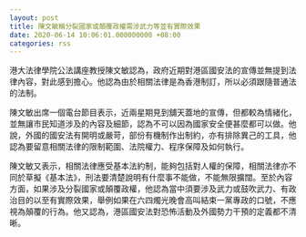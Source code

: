 ```yaml
---
layout: post
title: 陳文敏稱分裂國家或顛覆政權需涉武力等並有實際效果
date: 2020-06-14 10:06:01.000000000 +08:00
categories: rss
---
```


港大法律學院公法講座教授陳文敏認為，政府近期對港區國安法的宣傳並無提到法律內容，對此感到擔心。他認為由於相關法律是為香港制訂，所以必須跟隨普通法的法制。

陳文敏出席一個電台節目表示，近兩星期見到舖天蓋地的宣傳，但都較為情緒化，並無讓巿民知道涉及的內容及細節，認為不可以因為國家安全便甚麼都可以做。他說，外國的國安法有開明或嚴苛，部份有機制作出制約，亦有排除異己的工具，他認為要留意相關法律的限制範圍、法院權力、程序保障及如何執行。

陳文敏又表示，相關法律應受基本法約制，能夠包括對人權的保障，相關法律亦不同於草擬《基本法》，刑法要清楚說明有什麼事不能做，不能無限擴闊。至於內容方面，如果涉及分裂國家或顛覆政權，他認為當中須要涉及武力或鼓吹武力、有政治目的以至有實際效果，舉例如果在六四燭光晚會高叫結束一黨專政的口號，不應視為顛覆的行為。他又認為，港區國安法對恐怖活動及外國勢力干預的定義都不清晰。
